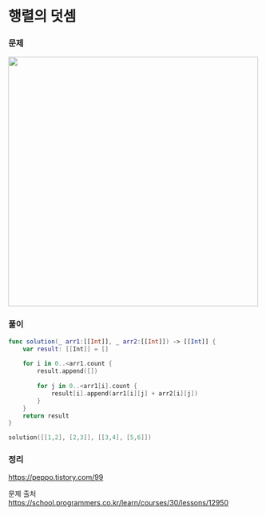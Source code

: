#  행렬의 덧셈

### 문제

<img src="https://github.com/Bhoon-coding/Algorithm.swiftpm/assets/64088377/d2d3e320-6fa3-43df-921b-94f5c28982ad" width="500" >


### 풀이
``` swift
func solution(_ arr1:[[Int]], _ arr2:[[Int]]) -> [[Int]] {
    var result: [[Int]] = []
    
    for i in 0..<arr1.count {
        result.append([])
        
        for j in 0..<arr1[i].count {
            result[i].append(arr1[i][j] + arr2[i][j])
        }
    }
    return result
}

solution([[1,2], [2,3]], [[3,4], [5,6]])

``` 

### 정리 <br>
https://peppo.tistory.com/99


문제 출처 <br>
https://school.programmers.co.kr/learn/courses/30/lessons/12950
